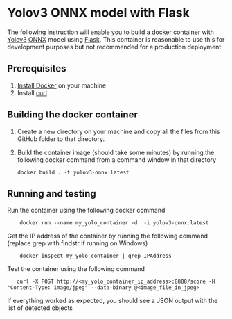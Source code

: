 # Yolov3 ONNX model with Flask

The following instruction will enable you to build a docker container with [Yolov3](http://pjreddie.com/darknet/yolo/) [ONNX](http://onnx.ai/) model using [Flask](https://github.com/pallets/flask). This container is reasonable to use this for development purposes but not recommended for a production deployment.

## Prerequisites
1. [Install Docker](http://docs.docker.com/docker-for-windows/install/) on your machine
2. Install [curl](http://curl.haxx.se/)

## Building the docker container

1. Create a new directory on your machine and copy all the files from this GitHub folder to that directory.
2. Build the container image (should take some minutes) by running the following docker command from a command window in that directory

    ```
    docker build . -t yolov3-onnx:latest
    ```
    
## Running and testing

Run the container using the following docker command

```
    docker run --name my_yolo_container -d  -i yolov3-onnx:latest
```

Get the IP address of the container by running the following command (replace grep with findstr if running on Windows)
```
    docker inspect my_yolo_container | grep IPAddress
```

Test the container using the following command

```
   curl -X POST http://<my_yolo_container_ip_address>:8888/score -H "Content-Type: image/jpeg" --data-binary @<image_file_in_jpeg>
```

If everything worked as expected, you should see a JSON output with the list of detected objects
